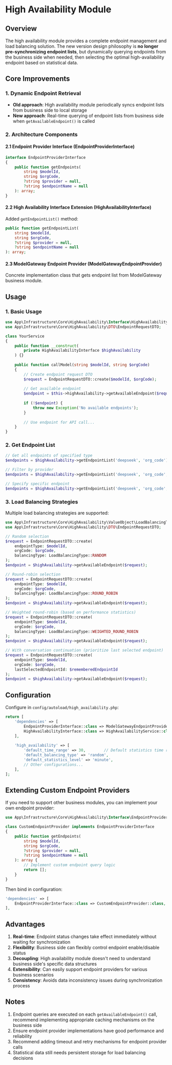 # High Availability Module

## Overview

The high availability module provides a complete endpoint management and load balancing solution. The new version design philosophy is **no longer pre-synchronizing endpoint lists**, but dynamically querying endpoints from the business side when needed, then selecting the optimal high-availability endpoint based on statistical data.

## Core Improvements

### 1. Dynamic Endpoint Retrieval
- **Old approach**: High availability module periodically syncs endpoint lists from business side to local storage
- **New approach**: Real-time querying of endpoint lists from business side when `getAvailableEndpoint()` is called

### 2. Architecture Components

#### 2.1 Endpoint Provider Interface (EndpointProviderInterface)
```php
interface EndpointProviderInterface
{
    public function getEndpoints(
        string $modelId,
        string $orgCode,
        ?string $provider = null,
        ?string $endpointName = null
    ): array;
}
```

#### 2.2 High Availability Interface Extension (HighAvailabilityInterface)
Added `getEndpointList()` method:
```php
public function getEndpointList(
    string $modelId,
    string $orgCode,
    ?string $provider = null,
    ?string $endpointName = null
): array;
```

#### 2.3 ModelGateway Endpoint Provider (ModelGatewayEndpointProvider)
Concrete implementation class that gets endpoint list from ModelGateway business module.

## Usage

### 1. Basic Usage

```php
use App\Infrastructure\Core\HighAvailability\Interface\HighAvailabilityInterface;
use App\Infrastructure\Core\HighAvailability\DTO\EndpointRequestDTO;

class YourService 
{
    public function __construct(
        private HighAvailabilityInterface $highAvailability
    ) {}
    
    public function callModel(string $modelId, string $orgCode) 
    {
        // Create endpoint request DTO
        $request = EndpointRequestDTO::create($modelId, $orgCode);
        
        // Get available endpoint
        $endpoint = $this->highAvailability->getAvailableEndpoint($request);
        
        if (!$endpoint) {
            throw new Exception('No available endpoints');
        }
        
        // Use endpoint for API call...
    }
}
```

### 2. Get Endpoint List

```php
// Get all endpoints of specified type
$endpoints = $highAvailability->getEndpointList('deepseek', 'org_code');

// Filter by provider
$endpoints = $highAvailability->getEndpointList('deepseek', 'org_code', 'provider_id');

// Specify specific endpoint
$endpoints = $highAvailability->getEndpointList('deepseek', 'org_code', null, 'endpoint_name');
```

### 3. Load Balancing Strategies

Multiple load balancing strategies are supported:

```php
use App\Infrastructure\Core\HighAvailability\ValueObject\LoadBalancingType;
use App\Infrastructure\Core\HighAvailability\DTO\EndpointRequestDTO;

// Random selection
$request = EndpointRequestDTO::create(
    endpointType: $modelId,
    orgCode: $orgCode,
    balancingType: LoadBalancingType::RANDOM
);
$endpoint = $highAvailability->getAvailableEndpoint($request);

// Round-robin selection
$request = EndpointRequestDTO::create(
    endpointType: $modelId,
    orgCode: $orgCode,
    balancingType: LoadBalancingType::ROUND_ROBIN
);
$endpoint = $highAvailability->getAvailableEndpoint($request);

// Weighted round-robin (based on performance statistics)
$request = EndpointRequestDTO::create(
    endpointType: $modelId,
    orgCode: $orgCode,
    balancingType: LoadBalancingType::WEIGHTED_ROUND_ROBIN
);
$endpoint = $highAvailability->getAvailableEndpoint($request);

// With conversation continuation (prioritize last selected endpoint)
$request = EndpointRequestDTO::create(
    endpointType: $modelId,
    orgCode: $orgCode,
    lastSelectedEndpointId: $rememberedEndpointId
);
$endpoint = $highAvailability->getAvailableEndpoint($request);
```

## Configuration

Configure in `config/autoload/high_availability.php`:

```php
return [
    'dependencies' => [
        EndpointProviderInterface::class => ModelGatewayEndpointProvider::class,
        HighAvailabilityInterface::class => HighAvailabilityService::class,
    ],
    
    'high_availability' => [
        'default_time_range' => 30,        // Default statistics time range (minutes)
        'default_balancing_type' => 'random',
        'default_statistics_level' => 'minute',
        // Other configurations...
    ],
];
```

## Extending Custom Endpoint Providers

If you need to support other business modules, you can implement your own endpoint provider:

```php
use App\Infrastructure\Core\HighAvailability\Interface\EndpointProviderInterface;

class CustomEndpointProvider implements EndpointProviderInterface
{
    public function getEndpoints(
        string $modelId,
        string $orgCode,
        ?string $provider = null,
        ?string $endpointName = null
    ): array {
        // Implement custom endpoint query logic
        return [];
    }
}
```

Then bind in configuration:

```php
'dependencies' => [
    EndpointProviderInterface::class => CustomEndpointProvider::class,
],
```

## Advantages

1. **Real-time**: Endpoint status changes take effect immediately without waiting for synchronization
2. **Flexibility**: Business side can flexibly control endpoint enable/disable status
3. **Decoupling**: High availability module doesn't need to understand business side's specific data structures
4. **Extensibility**: Can easily support endpoint providers for various business scenarios
5. **Consistency**: Avoids data inconsistency issues during synchronization process

## Notes

1. Endpoint queries are executed on each `getAvailableEndpoint()` call, recommend implementing appropriate caching mechanisms on the business side
2. Ensure endpoint provider implementations have good performance and reliability
3. Recommend adding timeout and retry mechanisms for endpoint provider calls
4. Statistical data still needs persistent storage for load balancing decisions 
